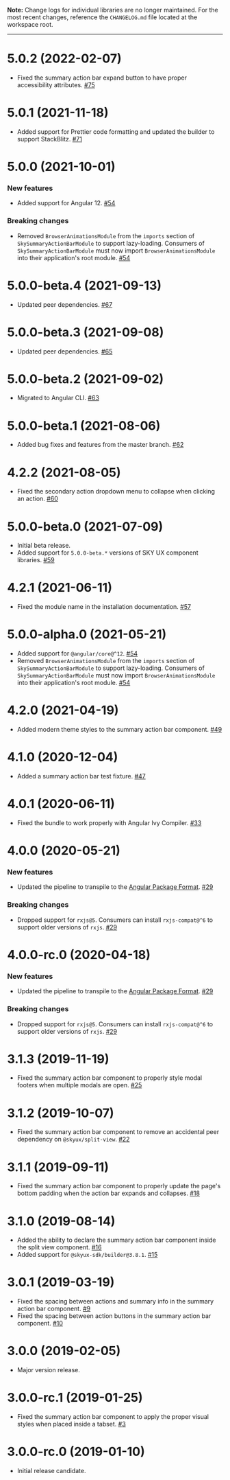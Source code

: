 **Note:** Change logs for individual libraries are no longer maintained. For the most recent changes, reference the `CHANGELOG.md` file located at the workspace root.

___
# 5.0.2 (2022-02-07)

- Fixed the summary action bar expand button to have proper accessibility attributes. [#75](https://github.com/blackbaud/skyux-action-bars/pull/75)

# 5.0.1 (2021-11-18)

- Added support for Prettier code formatting and updated the builder to support StackBlitz. [#71](https://github.com/blackbaud/skyux-action-bars/pull/71)

# 5.0.0 (2021-10-01)

### New features

- Added support for Angular 12. [#54](https://github.com/blackbaud/skyux-action-bars/pull/54)

### Breaking changes

- Removed `BrowserAnimationsModule` from the `imports` section of `SkySummaryActionBarModule` to support lazy-loading. Consumers of `SkySummaryActionBarModule` must now import `BrowserAnimationsModule` into their application's root module. [#54](https://github.com/blackbaud/skyux-action-bars/pull/54)

# 5.0.0-beta.4 (2021-09-13)

- Updated peer dependencies. [#67](https://github.com/blackbaud/skyux-action-bars/pull/67)

# 5.0.0-beta.3 (2021-09-08)

- Updated peer dependencies. [#65](https://github.com/blackbaud/skyux-action-bars/pull/65)

# 5.0.0-beta.2 (2021-09-02)

- Migrated to Angular CLI. [#63](https://github.com/blackbaud/skyux-action-bars/pull/63)

# 5.0.0-beta.1 (2021-08-06)

- Added bug fixes and features from the master branch. [#62](https://github.com/blackbaud/skyux-action-bars/pull/62)

# 4.2.2 (2021-08-05)

- Fixed the secondary action dropdown menu to collapse when clicking an action. [#60](https://github.com/blackbaud/skyux-action-bars/pull/60)

# 5.0.0-beta.0 (2021-07-09)

- Initial beta release.
- Added support for `5.0.0-beta.*` versions of SKY UX component libraries. [#59](https://github.com/blackbaud/skyux-action-bars/pull/59)

# 4.2.1 (2021-06-11)

- Fixed the module name in the installation documentation. [#57](https://github.com/blackbaud/skyux-action-bars/pull/57)

# 5.0.0-alpha.0 (2021-05-21)

- Added support for `@angular/core@^12`. [#54](https://github.com/blackbaud/skyux-action-bars/pull/54)
- Removed `BrowserAnimationsModule` from the `imports` section of `SkySummaryActionBarModule` to support lazy-loading. Consumers of `SkySummaryActionBarModule` must now import `BrowserAnimationsModule` into their application's root module. [#54](https://github.com/blackbaud/skyux-action-bars/pull/54)

# 4.2.0 (2021-04-19)

- Added modern theme styles to the summary action bar component. [#49](https://github.com/blackbaud/skyux-action-bars/pull/49)

# 4.1.0 (2020-12-04)

- Added a summary action bar test fixture. [#47](https://github.com/blackbaud/skyux-action-bars/pull/47)

# 4.0.1 (2020-06-11)

- Fixed the bundle to work properly with Angular Ivy Compiler. [#33](https://github.com/blackbaud/skyux-action-bars/pull/33)

# 4.0.0 (2020-05-21)

### New features

- Updated the pipeline to transpile to the [Angular Package Format](https://docs.google.com/document/d/1CZC2rcpxffTDfRDs6p1cfbmKNLA6x5O-NtkJglDaBVs/preview). [#29](https://github.com/blackbaud/skyux-action-bars/pull/29)

### Breaking changes

- Dropped support for `rxjs@5`. Consumers can install `rxjs-compat@^6` to support older versions of `rxjs`. [#29](https://github.com/blackbaud/skyux-action-bars/pull/29)

# 4.0.0-rc.0 (2020-04-18)

### New features

- Updated the pipeline to transpile to the [Angular Package Format](https://docs.google.com/document/d/1CZC2rcpxffTDfRDs6p1cfbmKNLA6x5O-NtkJglDaBVs/preview). [#29](https://github.com/blackbaud/skyux-action-bars/pull/29)

### Breaking changes

- Dropped support for `rxjs@5`. Consumers can install `rxjs-compat@^6` to support older versions of `rxjs`. [#29](https://github.com/blackbaud/skyux-action-bars/pull/29)

# 3.1.3 (2019-11-19)

- Fixed the summary action bar component to properly style modal footers when multiple modals are open. [#25](https://github.com/blackbaud/skyux-action-bars/pull/25)

# 3.1.2 (2019-10-07)

- Fixed the summary action bar component to remove an accidental peer dependency on `@skyux/split-view`. [#22](https://github.com/blackbaud/skyux-action-bars/pull/22)

# 3.1.1 (2019-09-11)

- Fixed the summary action bar component to properly update the page's bottom padding when the action bar expands and collapses. [#18](https://github.com/blackbaud/skyux-action-bars/pull/18)

# 3.1.0 (2019-08-14)

- Added the ability to declare the summary action bar component inside the split view component. [#16](https://github.com/blackbaud/skyux-action-bars/pull/16)
- Added support for `@skyux-sdk/builder@3.8.1`. [#15](https://github.com/blackbaud/skyux-action-bars/pull/15)

# 3.0.1 (2019-03-19)

- Fixed the spacing between actions and summary info in the summary action bar component. [#9](https://github.com/blackbaud/skyux-action-bars/pull/9)
- Fixed the spacing between action buttons in the summary action bar component. [#10](https://github.com/blackbaud/skyux-action-bars/pull/10)

# 3.0.0 (2019-02-05)

- Major version release.

# 3.0.0-rc.1 (2019-01-25)

- Fixed the summary action bar component to apply the proper visual styles when placed inside a tabset. [#3](https://github.com/blackbaud/skyux-action-bars/pull/3)

# 3.0.0-rc.0 (2019-01-10)

- Initial release candidate.
